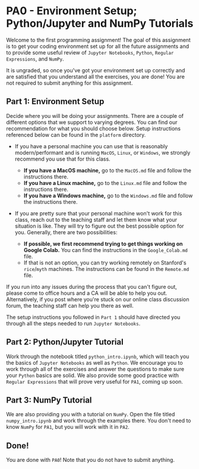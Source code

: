 # PA0 - Environment Setup; Python/Jupyter and NumPy Tutorials

Welcome to the first programming assignment! 
The goal of this assignment is to get your coding environment set up for all 
the future assignments and to provide some useful review of `Jupyter Notebooks`,
`Python`, `Regular Expressions`, and `NumPy`. 

It is ungraded, so once you've got your environment set up correctly and are
satisfied that you understand all the exercises, you are done!
You are not required to submit anything for this assignment.

## Part 1: Environment Setup

Decide where you will be doing your assignments. 
There are a couple of different options that we support to varying degrees. 
You can find our recommendation for what you should choose below. 
Setup instructions referenced below can be found in the `platform`
directory.

* If you have a personal machine you can use that is reasonably 
  modern/performant and is running `MacOS`, `Linux`, or `Windows`, we strongly
  recommend you use that for this class. 
  * __If you have a MacOS machine,__ go to the `MacOS.md` file and follow 
  the instructions there.
  * __If you have a Linux machine,__ go to the `Linux.md` file and follow
  the instructions there.
  * __If you have a Windows machine,__ go to the `Windows.md` file and 
  follow the instructions there.
      
* If you are pretty sure that your personal machine won't work for this class,
reach out to the teaching staff and let them know what your situation is like.
They will try to figure out the best possible option for you. 
Generally, there are two possibilities:
  * __If possible, we first recommend trying to get things working on Google
  Colab.__
  You can find the instructions in the `Google_Colab.md` file.
  * If that is not an option, you can try working remotely on Stanford's 
  `rice`/`myth` machines.
  The instructions can be found in the `Remote.md` file.

If you run into any issues during the process that you can't figure out, please
come to office hours and a CA will be able to help you out.
Alternatively, if you post where you're stuck on our online class discussion 
forum, the teaching staff can help you there as well.

The setup instructions you followed in `Part 1` should have directed you 
through all the steps needed to run `Jupyter Notebooks`.

## Part 2: Python/Jupyter Tutorial

Work through the notebook titled `python_intro.ipynb`, which will teach you the
basics of `Jupyter Notebooks` as well as `Python`. 
We encourage you to work through all of the exercises and answer the questions 
to make sure your `Python` basics are solid. 
We also provide some good practice with `Regular Expressions` that will prove 
very useful for `PA1`, coming up soon.

## Part 3: NumPy Tutorial

We are also providing you with a tutorial on `NumPy`. 
Open the file titled `numpy_intro.ipynb` and work through the examples there.
You don't need to know `NumPy` for `PA1`, but you will work with it in `PA2`.

## Done!

You are done with `PA0`! 
Note that you do not have to submit anything. 

